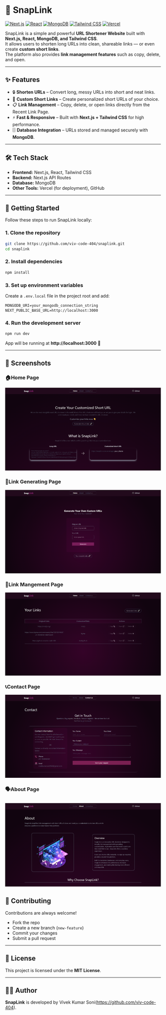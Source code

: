 # 🔗 SnapLink

[![Next.js](https://img.shields.io/badge/Next.js-000000?style=for-the-badge&logo=nextdotjs&logoColor=white)](https://nextjs.org/)
[![React](https://img.shields.io/badge/React-20232A?style=for-the-badge&logo=react&logoColor=61DAFB)](https://react.dev/)
[![MongoDB](https://img.shields.io/badge/MongoDB-4EA94B?style=for-the-badge&logo=mongodb&logoColor=white)](https://www.mongodb.com/)
[![Tailwind CSS](https://img.shields.io/badge/Tailwind_CSS-38B2AC?style=for-the-badge&logo=tailwind-css&logoColor=white)](https://tailwindcss.com/)
[![Vercel](https://img.shields.io/badge/Vercel-000000?style=for-the-badge&logo=vercel&logoColor=white)](https://vercel.com/)

SnapLink is a simple and powerful **URL Shortener Website** built with **Next.js, React, MongoDB, and Tailwind CSS**.  
It allows users to shorten long URLs into clean, shareable links — or even create **custom short links**.  
The platform also provides **link management features** such as copy, delete, and open.

---

## ✨ Features

- 🔒 **Shorten URLs** – Convert long, messy URLs into short and neat links.  
- 📝 **Custom Short Links** – Create personalized short URLs of your choice.  
- 📋 **Link Management** – Copy, delete, or open links directly from the Recent Link Page.  
- ⚡ **Fast & Responsive** – Built with **Next.js + Tailwind CSS** for high performance.  
- 🗄 **Database Integration** – URLs stored and managed securely with **MongoDB**.  

---

## 🛠 Tech Stack

- **Frontend:** Next.js, React, Tailwind CSS  
- **Backend:** Next.js API Routes  
- **Database:** MongoDB   
- **Other Tools:** Vercel (for deployment), GitHub  

---

## 🚀 Getting Started

Follow these steps to run SnapLink locally:

### 1. Clone the repository
```bash
git clone https://github.com/viv-code-404/snaplink.git
cd snaplink
```

### 2. Install dependencies
```bash
npm install
```

### 3. Set up environment variables  
Create a `.env.local` file in the project root and add:
```env
MONGODB_URI=your_mongodb_connection_string
NEXT_PUBLIC_BASE_URL=http://localhost:3000
```

### 4. Run the development server
```bash
npm run dev
```

App will be running at **http://localhost:3000** 🎉

---

## 📸 Screenshots

### 🏠Home Page
![Home Page](public/HomePage.png)

### 🔗Link Generating Page
![Link Generating Page](public/LinkGeneratingPage.png)

### 🔗Link Mangement Page
![Link Management Page](public/LinkManagementPage.png)

### 📞Contact Page
![Contact Page](public/ContactPage.png)

### 🗣️About Page
![About Page](public/AboutPage.png)
---


## 🤝 Contributing

Contributions are always welcome!  
- Fork the repo  
- Create a new branch (`new-feature`)  
- Commit your changes  
- Submit a pull request  

---

## 📜 License

This project is licensed under the **MIT License**.  

---

## 👨‍💻 Author

**SnapLink** is developed by Vivek Kumar Soni(https://github.com/viv-code-404).  

